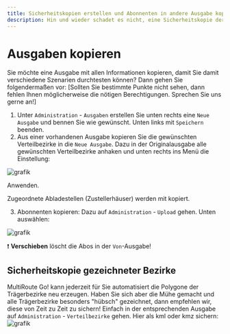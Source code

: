 ```yaml
---
title: Sicherheitskopien erstellen und Abonnenten in andere Ausgabe kopieren bzw. verschieben
description: Hin und wieder schadet es nicht, eine Sicherheitskopie der geplanten neuen Bezirke zu erstellen. Wie das geht wird hier ganz leicht erklärt. So geht nichts verloren.
---
```


# Ausgaben kopieren

Sie möchte eine Ausgabe mit allen Informationen kopieren, damit Sie damit verschiedene Szenarien durchtesten können? Dann gehen Sie folgendermaßen vor:
[Sollten Sie bestimmte Punkte nicht sehen, dann fehlen Ihnen möglicherweise die nötigen Berechtigungen. Sprechen Sie uns gerne an!]

1. Unter ```Administration``` - ```Ausgaben``` erstellen Sie unten rechts eine ```Neue Ausgabe``` und bennen Sie wie gewünscht. Unten links mit ```Speichern``` beenden.
2. Aus einer vorhandenen Ausgabe kopieren Sie die gewünschten Verteilbezirke in die ```Neue Ausgabe```. 
Dazu in der Originalausgabe alle gewünschten Verteilbezirke anhaken und unten rechts ins Menü die Einstellung: 

![grafik](https://github.com/gbconsite/MultiRoute-Go/assets/99329016/506ddd66-5cea-4dcf-8719-236177c5fa9a "Markierte Verteilbezirke in eine beliebige Ausgabe kopieren oder verschieben")

Anwenden.

Zugeordnete Abladestellen (Zustellerhäuser) werden mit kopiert.


3. Abonnenten kopieren:
Dazu auf  ```Administration``` - ```Upload``` gehen.
Unten auswählen:

![grafik](https://github.com/gbconsite/MultiRoute-Go/assets/99329016/f57a5343-b242-4a66-ab84-1f31b296d3b3 "Abos in andere Ausgabe kopieren oder verschieben")

❗ **Verschieben** löscht die Abos in der ```Von```-Ausgabe!




## Sicherheitskopie gezeichneter Bezirke

MultiRoute Go! kann jederzeit für Sie automatisiert die Polygone der Trägerbezirke neu erzeugen. Haben Sie sich aber die Mühe gemacht und alle Trägerbezirke besonders "hübsch" gezeichnet, dann empfehlen wir, diese von Zeit zu Zeit zu sichern!
Einfach in der entsprechenden Ausgabe auf ```Administration``` - ```Verteilbezirke``` gehen. 
Hier als kml oder kmz sichern:
![grafik](https://github.com/gbconsite/MultiRoute-Go/assets/99329016/bb118e97-8e23-4563-958a-e5fab6729276 "Polygone sichern mitteles kml oder kmz")
